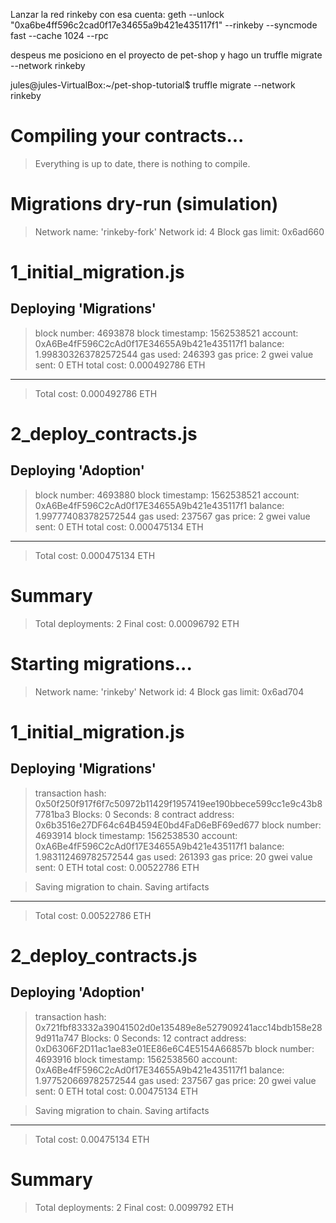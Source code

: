 
Lanzar la red rinkeby con esa cuenta:
geth --unlock "0xa6be4ff596c2cad0f17e34655a9b421e435117f1" --rinkeby --syncmode fast --cache 1024 --rpc


despeus me posiciono en el proyecto de pet-shop y hago un 
truffle migrate --network rinkeby

jules@jules-VirtualBox:~/pet-shop-tutorial$ truffle migrate --network rinkeby

Compiling your contracts...
===========================
> Everything is up to date, there is nothing to compile.


Migrations dry-run (simulation)
===============================
> Network name:    'rinkeby-fork'
> Network id:      4
> Block gas limit: 0x6ad660


1_initial_migration.js
======================

   Deploying 'Migrations'
   ----------------------
   > block number:        4693878
   > block timestamp:     1562538521
   > account:             0xA6Be4fF596C2cAd0f17E34655A9b421e435117f1
   > balance:             1.998303263782572544
   > gas used:            246393
   > gas price:           2 gwei
   > value sent:          0 ETH
   > total cost:          0.000492786 ETH

   -------------------------------------
   > Total cost:         0.000492786 ETH


2_deploy_contracts.js
=====================

   Deploying 'Adoption'
   --------------------
   > block number:        4693880
   > block timestamp:     1562538521
   > account:             0xA6Be4fF596C2cAd0f17E34655A9b421e435117f1
   > balance:             1.997774083782572544
   > gas used:            237567
   > gas price:           2 gwei
   > value sent:          0 ETH
   > total cost:          0.000475134 ETH

   -------------------------------------
   > Total cost:         0.000475134 ETH


Summary
=======
> Total deployments:   2
> Final cost:          0.00096792 ETH


Starting migrations...
======================
> Network name:    'rinkeby'
> Network id:      4
> Block gas limit: 0x6ad704


1_initial_migration.js
======================

   Deploying 'Migrations'
   ----------------------
   > transaction hash:    0x50f250f917f6f7c50972b11429f1957419ee190bbece599cc1e9c43b87781ba3
   > Blocks: 0            Seconds: 8
   > contract address:    0x6b3516e27DF64c64B4594E0bd4FaD6eBF69ed677
   > block number:        4693914
   > block timestamp:     1562538530
   > account:             0xA6Be4fF596C2cAd0f17E34655A9b421e435117f1
   > balance:             1.983112469782572544
   > gas used:            261393
   > gas price:           20 gwei
   > value sent:          0 ETH
   > total cost:          0.00522786 ETH


   > Saving migration to chain.
   > Saving artifacts
   -------------------------------------
   > Total cost:          0.00522786 ETH


2_deploy_contracts.js
=====================

   Deploying 'Adoption'
   --------------------
   > transaction hash:    0x721fbf83332a39041502d0e135489e8e527909241acc14bdb158e289d911a747
   > Blocks: 0            Seconds: 12
   > contract address:    0xD6306F2D11ac1ae83e01EE86e6C4E5154A66857b
   > block number:        4693916
   > block timestamp:     1562538560
   > account:             0xA6Be4fF596C2cAd0f17E34655A9b421e435117f1
   > balance:             1.977520669782572544
   > gas used:            237567
   > gas price:           20 gwei
   > value sent:          0 ETH
   > total cost:          0.00475134 ETH


   > Saving migration to chain.
   > Saving artifacts
   -------------------------------------
   > Total cost:          0.00475134 ETH


Summary
=======
> Total deployments:   2
> Final cost:          0.0099792 ETH

